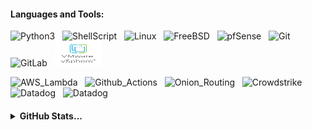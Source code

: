 
#### Languages and Tools:

<p align="left">
  <img alt="Python3" src="https://www.vectorlogo.zone/logos/python/python-icon.svg" title="Python3" width="5%" height="40">
&nbsp
  <img alt="ShellScript" src="https://www.vectorlogo.zone/logos/gnu_bash/gnu_bash-official.svg" title="ShellScript" width="10%" height="40">
&nbsp
  <img alt="Linux" src="https://cdn0.iconfinder.com/data/icons/flat-round-system/512/linux_tox-512.png" title="Linux" width="5%" height="40">
&nbsp
  <img alt="FreeBSD" src="https://assets.zabbix.com/img/brands/freebsd.svg" title="FreeBSD" width="5%" height="40">
&nbsp
  <img alt="pfSense" src="https://raw.githubusercontent.com/simple-icons/simple-icons/9b5f37430d0e0cb371d043da121fb69797d023c1/icons/pfsense.svg" title="pfSense" width="4%" height="40">
&nbsp
  <img alt="Git" src="https://www.vectorlogo.zone/logos/git-scm/git-scm-icon.svg" title="Git" width="4%" height="40">
&nbsp
  <img alt="GitLab" src="https://www.vectorlogo.zone/logos/gitlab/gitlab-tile.svg" title="GitLab" width="4%" height="40">
&nbsp
  <img alt="VMwareESXi" src="https://raw.githubusercontent.com/cncf/landscape/86571b33fb502709de58ce7d0727b48c8ff66613/hosted_logos/vmware-vsphere.svg" title="VMwareESXi" width="15%" height="40">
</p>
<p>
    <img alt="AWS_Lambda" src="https://marvel-b1-cdn.bc0a.com/f00000000152158/www.gliffy.com/sites/gliffy/files/image/2020-06/AWS-Lambda_Lambda-Function_dark-bg_0.png" title="Aws_Lambda" width="4%" height="4%">
&nbsp
      <img alt="Github_Actions" src="https://avatars.githubusercontent.com/u/44036562?s=200&v=4" title="Github_Actions" width="4%" height="4%">
&nbsp
      <img alt="Onion_Routing" src="https://cdn0.iconfinder.com/data/icons/flat-round-system/512/tor-512.png" title="Onion_Routing" width="4%" height="4%">
&nbsp
      <img alt="Crowdstrike" src="https://www.crowdstrike.com/wp-content/uploads/2020/03/F_OR.png" title="Crowdstrike" width="4%" height="4%">
&nbsp 
      <img alt="Datadog" src="https://upload.wikimedia.org/wikipedia/en/7/7e/Datadog_logo.svg" title="Datadog" width="4%" height="5%">
&nbsp 
      <img alt="Datadog" src="https://devtools.com.br/img/pix/logo-pix-png-954x339.png" title="PIX (by Banco Central)" width="11%" height="11%">

</p>


<h4 align="left">
<details>
<summary>GitHub Stats...</summary>
<h1 align="center"><img src="https://media.giphy.com/media/hvRJCLFzcasrR4ia7z/giphy.gif" width="25px">Hello friend!</h1></img>

<p align="center">
  <a href="https://github.com/usrbinbrain">
    <img
      align="center"
      height="100em"
      src="https://github-readme-stats.vercel.app/api?username=usrbinbrain&hide_title=true&theme=dark&count_private=true&show_icons=true"
    />
  </a>
  <a href="https://github.com/usrbinbrain">
    <img
      align="center"
      height="100em"
      src="https://github-readme-stats.vercel.app/api/top-langs/?username=usrbinbrain&hide=html&hide_title=true&layout=compact&theme=dark&&count_private=true"
    />
  </a>
</p>

</details>
